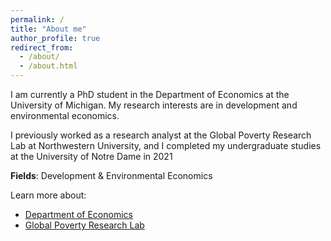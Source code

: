 ```yaml
---
permalink: /
title: "About me"
author_profile: true
redirect_from: 
  - /about/
  - /about.html
---
```


 I am currently a PhD student in the Department of Economics at the University of
 Michigan. My research interests are in development and environmental economics.

 I previously worked as a research analyst at the Global Poverty Research Lab at
 Northwestern University, and I completed my undergraduate studies at the University of
 Notre Dame in 2021

**Fields**: Development & Environmental Economics

Learn more about:

  - [Department of Economics](https://lsa.umich.edu/econ/about.html)
  - [Global Poverty Research Lab](https://www.kellogg.northwestern.edu/research/global-poverty-research-lab.aspx)

